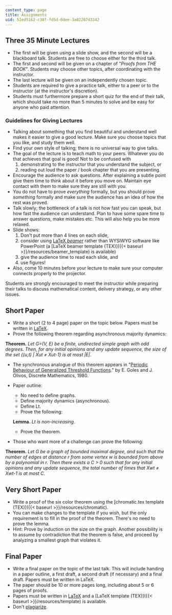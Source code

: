 ```yaml
---
content_type: page
title: Assignments
uid: 52ed5162-c38f-fd5d-0dee-3a82287d3342
---
```


Three 35 Minute Lectures
------------------------

*   The first will be given using a slide show, and the second will be a blackboard talk. Students are free to choose either for the third talk.
*   The first and second will be given on a chapter of "_Proofs from THE BOOK_". Students may choose other topics, after coordinating with the instructor.
*   The last lecture will be given on an independently chosen topic.
*   Students are required to give a practice talk, either to a peer or to the instructor (at the instructor's discretion).
*   Students must furthermore prepare a short quiz for the end of their talk, which should take no more than 5 minutes to solve and be easy for anyone who paid attention.

### Guidelines for Giving Lectures

*   Talking about something that you find beautiful and understand well makes it easier to give a good lecture. Make sure you choose topics that you like, and study them well.
*   Find your own style of talking; there is no universal way to give talks.
*   The goal of the lecture is to teach math to your peers. Whatever you do that achieves that goal is good! Not to be confused with
    1.  demonstrating to the instructor that you understand the subject, or
    2.  reading out loud the paper / book chapter that you are presenting.
*   Encourage the audience to ask questions. After explaining a subtle point give them time to think about it before you move on. Maintain eye contact with them to make sure they are still with you.
*   You do not have to prove _everything_ formally, but you should prove _something_ formally and make sure the audience has an idea of how the rest was proved.
*   Talk slowly; the bottleneck of a talk is not how fast you can speak, but how fast the audience can understand. Plan to have some spare time to answer questions, make mistakes etc. This will also help you be more relaxed.
*   Slide shows:
    1.  Don't put more than 4 lines on each slide,
    2.  consider using [LaTeX _beamer_](https://en.wikipedia.org/wiki/Beamer_%28LaTeX%29) rather than WYSIWYG software like PowerPoint (a [LaTeX beamer template (TEX)]({{< baseurl >}}/resources/beamer_template) is available) 
    3.  give the audience time to read each slide, and
    4.  use figures!
*   Also, come 10 minutes before your lecture to make sure your computer connects properly to the projector.

Students are strongly encouraged to meet the instructor while preparing their talks to discuss mathematical content, delivery strategy, or any other issues.

Short Paper
-----------

*   Write a short (2 to 4 page) paper on the topic below. Papers must be written in [LaTeX](https://en.wikipedia.org/wiki/LaTeX).
*   Prove the following theorem regarding asynchronous majority dynamics:

**Theorem.** _Let G=(V, E) be a finite, undirected simple graph with odd degrees. Then, for any initial opinions and any update sequence, the size of the set {(u,t) | Xut_ __≠_ Xut-1} is at most |E|._

*   The synchronous analogue of this theorem appears in "[Periodic Behaviour of Generalized Threshold Functions](http://dx.doi.org/10.1016/0012-365X(80)90121-1)." by E. Goles and J. Olivos, Discrete Mathematics, 1980.
*   Paper outline:
    *   No need to define graphs.
    *   Define majority dynamics (asynchronous).
    *   Define Lt.
    *   Prove the following:
    
    **Lemma.** _Lt is non-increasing_.
    
    *   Prove the theorem.
*   Those who want more of a challenge can prove the following:

**Theorem.** _Let G be a graph of bounded maximal degree, and such that the number of edges at distance r from some vertex w is bounded from above by a polynomial in r. Then there exists a C > 0 such that for any initial opinions and any update sequence, the total number of times that Xwt ≠ Xwt-1 is at most C._

Very Short Paper
----------------

*   Write a proof of the six color theorem using the [chromatic.tex template (TEX)]({{< baseurl >}}/resources/chromatic). 
*   You can make changes to the template if you wish, but the only requirement is to fill in the proof of the theorem. There's no need to prove the lemma.
*   Hint: Prove by induction on the size on the graph. Another possibility is to assume by contradiction that the theorem is false, and proceed by analyzing a smallest graph that violates it.

Final Paper
-----------

*   Write a final paper on the topic of the last talk. This will include handing in a paper outline, a first draft, a second draft (if necessary) and a final draft. Papers must be written in LaTeX.
*   The paper should be 10 or more pages long, including about 5 or 6 pages of proofs.
*   Papers must be written in [LaTeX](https://en.wikipedia.org/wiki/LaTeX) and a [LaTeX template (TEX)]({{< baseurl >}}/resources/template) is available. 
*   Don't [plagiarize](https://www.youtube.com/watch?v=gXlfXirQF3A).